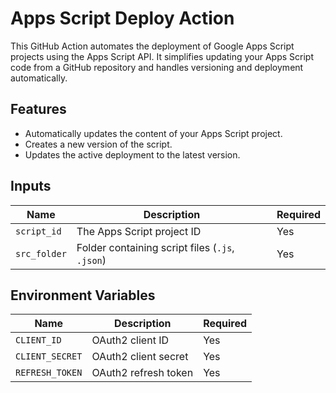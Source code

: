 # Apps Script Deploy Action

This GitHub Action automates the deployment of Google Apps Script projects using the Apps Script API. It simplifies updating your Apps Script code from a GitHub repository and handles versioning and deployment automatically.

## Features

- Automatically updates the content of your Apps Script project.
- Creates a new version of the script.
- Updates the active deployment to the latest version.

## Inputs

| Name         | Description                                    | Required |
|--------------|------------------------------------------------|----------|
| `script_id`  | The Apps Script project ID                    | Yes      |
| `src_folder` | Folder containing script files (`.js`, `.json`)| Yes      |

## Environment Variables

| Name            | Description                   | Required |
|-----------------|-------------------------------|----------|
| `CLIENT_ID`     | OAuth2 client ID             | Yes      |
| `CLIENT_SECRET` | OAuth2 client secret         | Yes      |
| `REFRESH_TOKEN` | OAuth2 refresh token         | Yes      |